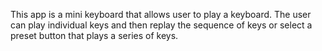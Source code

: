 This app is a mini keyboard that allows user to play a keyboard. The user can play individual keys and then replay the sequence of keys or select a preset button that plays a series of keys.